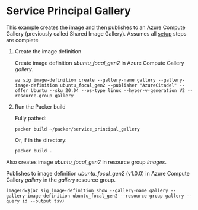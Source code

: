 # Service Principal Gallery

This example creates the image and then publishes to an Azure Compute Gallery (previously called Shared Image Gallery). Assumes all [setup](../../README.md#setup) steps are complete

1. Create the image definition

    Create image definition *ubuntu_focal_gen2* in Azure Compute Gallery *gallery*.

    ```shell
    az sig image-definition create --gallery-name gallery --gallery-image-definition ubuntu_focal_gen2 --publisher "AzureCitadel" --offer Ubuntu --sku 20.04 --os-type linux --hyper-v-generation V2 --resource-group gallery
    ```

1. Run the Packer build

    Fully pathed:

    ```shell
    packer build ~/packer/service_principal_gallery
    ```

    Or, if in the directory:

    ```shell
    packer build .
    ```

Also creates image *ubuntu_focal_gen2* in resource group *images*.

Publishes to image definition *ubuntu_focal_gen2* (v1.0.0) in Azure Compute Gallery *gallery* in the *gallery* resource group.

```shell
imageId=$(az sig image-definition show --gallery-name gallery --gallery-image-definition ubuntu_focal_gen2 --resource-group gallery --query id --output tsv)
```
